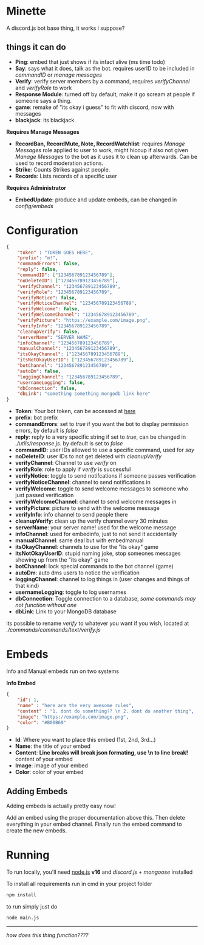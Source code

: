 # Minette
A discord.js bot base thing, it works i suppose?

## things it can do
* **Ping**: embed that just shows if its infact alive (ms time todo)
* **Say**: says what it does, talk as the bot. requires userID to be included in *commandID* or *manage messages*
* **Verify**: verify server members by a command, requires *verifyChannel* and *verifyRole* to work
* **Response Module**: turned off by default, make it go scream at people if someone says a thing.
* **game**: remake of "its okay i guess" to fit with discord, now with messages
* **blackjack**: its blackjack.

**Requires Manage Messages**
* **RecordBan, RecordMute, Note, RecordWatchlist**: requires *Manage Messages* role applied to user to work, might hiccup if also not given *Manage Messages* to the bot as it uses it to clean up afterwards. Can be used to record moderation actions.  
* **Strike**: Counts Strikes against people.
* **Records**: Lists records of a specific user

**Requires Administrator**
* **EmbedUpdate**: produce and update embeds, can be changed in *config/embeds* 



# Configuration
```json 
{
    "token" : "TOKEN GOES HERE",
    "prefix": "m!",
    "commandErrors": false,
    "reply": false,
    "commandID": ["123456789123456789"],
    "noDeleteID": ["123456789123456789"],
    "verifyChannel": "123456789123456789",
    "verifyRole": "123456789123456789",
    "verifyNotice": false,
    "verifyNoticeChannel": "123456789123456789",
    "verifyWelcome": false,
    "verifyWelcomeChannel": "123456789123456789",
    "verifyPicture": "https://example.com/image.png",
    "verifyInfo": "123456789123456789", 
    "cleanupVerify": false,
    "serverName": "SERVER NAME",
    "infoChannel": "123456789123456789",
    "manualChannel": "123456789123456789",
    "itsOkayChannel": ["123456789123456789"],
    "itsNotOkayUserID": ["123456789123456789"],
    "botChannel": "123456789123456789",
    "autoDm": false,
    "loggingChannel": "123456789123456789",
    "usernameLogging": false,
    "dbConnection": false,
    "dbLink": "something something mongodb link here"
}
```
* **Token**: Your bot token, can be accessed at [here](https://discord.com/developers/applications)
* **prefix**: bot prefix
* **commandErrors**: set to *true* if you want the bot to display permission errors, by default is *false*
* **reply**: reply to a very specific string if set to *true*, can be changed in *./utils/response.js*. by default is set to *false*
* **commandID**: user IDs allowed to use a specific command, used for *say*
* **noDeleteID**: user IDs to not get deleted with *cleanupVerify*
* **verifyChannel**: Channel to use *verify* on
* **verifyRole**: role to apply if *verify* is successful
* **verifyNotice**: toggle to send notifcations if someone passes verification
* **verifyNoticeChannel**: channel to send notifications in
* **verifyWelcome**: toggle to send welcome messages to someone who just passed verification
* **verifyWelcomeChannel**: channel to send welcome messages in
* **verifyPicture**: picture to send with the welcome message
* **verifyInfo**: info channel to send people there
* **cleanupVerify**: clean up the verify channel every 30 minutes
* **serverName**: your server name! used for the welcome message
* **infoChannel**: used for embedinfo, just to not send it accidentally
* **manualChannel**: same deal but with embedmanual
* **itsOkayChannel**: channels to use for the "its okay" game
* **itsNotOkayUserID**: stupid naming joke, stop someones messages showing up from the "its okay" game
* **botChannel**: lock special commands to the bot channel (game)
* **autoDm**: auto dms users to notice the verification
* **loggingChannel**: channel to log things in (user changes and things of that kind)
* **usernameLogging**: toggle to log usernames
* **dbConnection**: Toggle connection to a database, *some commands may not function without one*
* **dbLink**: Link to your MongoDB database

its possible to rename *verify* to whatever you want if you wish, located at *./commands/commands/text/verify.js*

# Embeds

Info and Manual embeds run on two systems

**Info Embed**
```json
{
    "id": 1,
    "name" : "here are the very awesome rules",
    "content" : "1. dont do something?? \n 2. dont do another thing",
    "image": "https://example.com/image.png",
    "color": "#B00B69"
}   
```
* **Id**: Where you want to place this embed (1st, 2nd, 3rd...)
* **Name**: the title of your embed
* **Content**: __**Line breaks will break json formating, use \n to line break!**__ content of your embed
* **Image**: image of your embed
* **Color**: color of your embed


## Adding Embeds
Adding embeds is actually pretty easy now!

Add an embed using the proper documentation above this. Then delete everything in your embed channel. Finally run the embed command to create the new embeds.



# Running

To run locally, you'll need [node.js](https://nodejs.org/en/) **v16** and *discord.js + mongoose* installed

To install all requirements run in cmd in your project folder
```cmd
npm install 
```

to run simply just do
```cmd
node main.js
```

------

*how does this thing function????*
